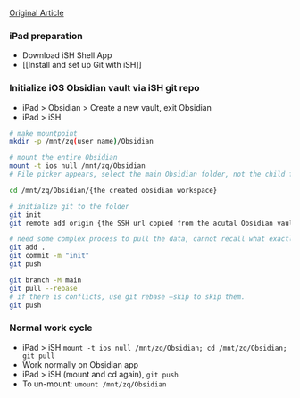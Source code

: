 [Original Article](https://gist.github.com/DannyQuah/f686c0e43b741468e12515cd79017489)

### iPad preparation
- Download iSH Shell App
- [[Install and set up Git with iSH]]

### Initialize iOS Obsidian vault via iSH git repo
- iPad > Obsidian > Create a new vault, exit Obsidian 
- iPad > iSH
```sh
# make mountpoint 
mkdir -p /mnt/zq(user name)/Obsidian

# mount the entire Obsidian
mount -t ios null /mnt/zq/Obsidian 
# File picker appears, select the main Obsidian folder, not the child folder

cd /mnt/zq/Obsidian/{the created obsidian workspace}

# initialize git to the folder 
git init
git remote add origin {the SSH url copied from the acutal Obsidian vault git repo}

# need some complex process to pull the data, cannot recall what exactly I did
git add .
git commit -m "init"
git push

git branch -M main
git pull --rebase
# if there is conflicts, use git rebase —skip to skip them. 
git push

```

### Normal work cycle
- iPad > iSH `mount -t ios null /mnt/zq/Obsidian; cd /mnt/zq/Obsidian; git pull`
- Work normally on Obsidian app
- iPad > iSH (mount and cd again), `git push`
- To un-mount: `umount /mnt/zq/Obsidian`

